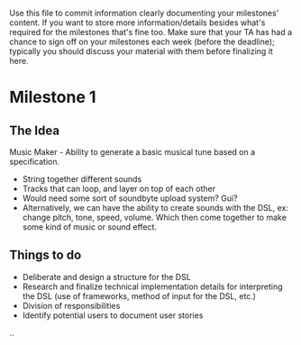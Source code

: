 Use this file to commit information clearly documenting your milestones'
content. If you want to store more information/details besides what's required
for the milestones that's fine too. Make sure that your TA has had a chance to
sign off on your milestones each week (before the deadline); typically you
should discuss your material with them before finalizing it here.

# Milestone 1

## The Idea
Music Maker - Ability to generate a basic musical tune based on a specification.

<ul>
  
  <li>String together different sounds</li>
  <li>Tracks that can loop, and layer on top of each other</li>
  <li>Would need some sort of soundbyte upload system? Gui?</li>
  <li>Alternatively, we can have the ability to create sounds with the DSL, ex: change pitch, tone, speed, volume. Which then come together to make some kind of music or sound effect.</li>
  
</ul>

## Things to do

<ul>
  
  <li>Deliberate and design a structure for the DSL</li>
  <li>Research and finalize technical implementation details for interpreting the DSL (use of frameworks, method of input for the DSL, etc.)</li>
  <li>Division of responsibilities</li>
  <li>Identify potential users to document user stories</li>
  
</ul>

..
